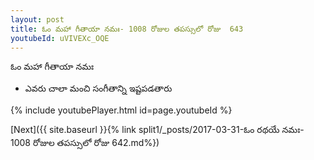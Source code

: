 ```yaml
---
layout: post
title: ఓం మహా గీతాయా నమః- 1008 రోజుల తపస్సులో రోజు  643
youtubeId: uVIVEXc_OQE
---
```

 
 
 ఓం మహా గీతాయా నమః  
 
 -  ఎవరు చాలా మంచి సంగీతాన్ని ఇష్టపడతారు 
 
  
 
  
 
 
 
 
 
 


{% include youtubePlayer.html id=page.youtubeId %}
 
[Next]({{ site.baseurl }}{% link  split1/_posts/2017-03-31-ఓం రథయే నమః- 1008 రోజుల తపస్సులో రోజు  642.md%})
 
